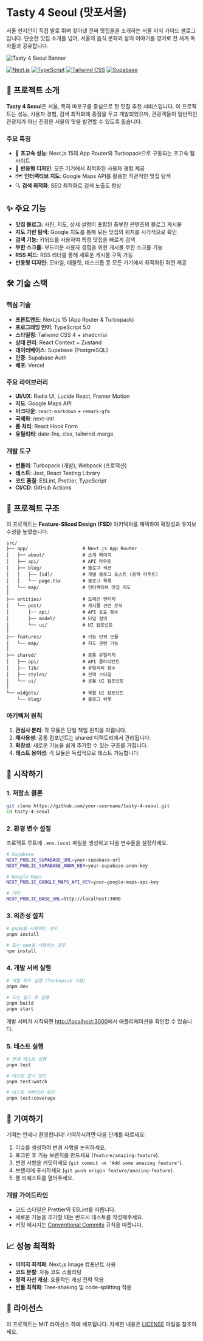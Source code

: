 # Tasty 4 Seoul (맛포서울)

서울 현지인이 직접 발로 뛰며 찾아낸 진짜 맛집들을 소개하는 서울 미식 가이드 블로그입니다. 단순한 맛집 소개를 넘어, 서울의 음식 문화와 삶의 이야기를 영어로 전 세계 독자들과 공유합니다.

![Tasty 4 Seoul Banner](https://github.com/user-attachments/assets/f13a01e4-b175-4fda-84c4-a643f7457e13)

[![Next.js](https://img.shields.io/badge/Next.js-15.3.3-000000?style=flat&logo=next.js)](https://nextjs.org/)
[![TypeScript](https://img.shields.io/badge/TypeScript-5.0.0-3178C6?style=flat&logo=typescript)](https://www.typescriptlang.org/)
[![Tailwind CSS](https://img.shields.io/badge/Tailwind_CSS-4.1.8-06B6D4?style=flat&logo=tailwindcss)](https://tailwindcss.com/)
[![Supabase](https://img.shields.io/badge/Supabase-2.50.2-181818?style=flat&logo=supabase)](https://supabase.com/)

## 🚀 프로젝트 소개

**Tasty 4 Seoul**은 서울, 특히 마포구를 중심으로 한 맛집 추천 서비스입니다. 이 프로젝트는 성능, 사용자 경험, 검색 최적화에 중점을 두고 개발되었으며, 관광객들이 일반적인 관광지가 아닌 진정한 서울의 맛을 발견할 수 있도록 돕습니다.

### 주요 특징
- 🚀 **초고속 성능**: Next.js 15의 App Router와 Turbopack으로 구동되는 초고속 웹사이트
- 📱 **반응형 디자인**: 모든 기기에서 최적화된 사용자 경험 제공
- 🗺️ **인터랙티브 지도**: Google Maps API를 활용한 직관적인 맛집 탐색
- 🔍 **검색 최적화**: SEO 최적화로 검색 노출도 향상

## ✨ 주요 기능

- **맛집 블로그:** 사진, 지도, 상세 설명이 포함된 풍부한 콘텐츠의 블로그 게시물
- **지도 기반 탐색:** Google 지도를 통해 모든 맛집의 위치를 시각적으로 확인
- **검색 기능:** 키워드를 사용하여 특정 맛집을 빠르게 검색
- **무한 스크롤:** 부드러운 사용자 경험을 위한 게시물 무한 스크롤 기능
- **RSS 피드:** RSS 리더를 통해 새로운 게시물 구독 가능
- **반응형 디자인:** 모바일, 태블릿, 데스크톱 등 모든 기기에서 최적화된 화면 제공

## 🛠 기술 스택

### 핵심 기술
- **프론트엔드**: Next.js 15 (App Router & Turbopack)
- **프로그래밍 언어**: TypeScript 5.0
- **스타일링**: Tailwind CSS 4 + shadcn/ui
- **상태 관리**: React Context + Zustand
- **데이터베이스**: Supabase (PostgreSQL)
- **인증**: Supabase Auth
- **배포**: Vercel

### 주요 라이브러리
- **UI/UX**: Radix UI, Lucide React, Framer Motion
- **지도**: Google Maps API
- **마크다운**: `react-markdown` + `remark-gfm`
- **국제화**: next-intl
- **폼 처리**: React Hook Form
- **유틸리티**: date-fns, clsx, tailwind-merge

### 개발 도구
- **번들러**: Turbopack (개발), Webpack (프로덕션)
- **테스트**: Jest, React Testing Library
- **코드 품질**: ESLint, Prettier, TypeScript
- **CI/CD**: GitHub Actions

## 📂 프로젝트 구조

이 프로젝트는 **Feature-Sliced Design (FSD)** 아키텍처를 채택하여 확장성과 유지보수성을 높였습니다.

```
src/
├── app/                    # Next.js App Router
│   ├── about/              # 소개 페이지
│   ├── api/                # API 라우트
│   ├── blog/               # 블로그 섹션
│   │   ├── [id]/           # 개별 블로그 포스트 (동적 라우트)
│   │   └── page.tsx        # 블로그 목록
│   └── map/                # 인터랙티브 맛집 지도
│
├── entities/               # 도메인 엔티티
│   └── post/               # 게시물 관련 로직
│       ├── api/            # API 호출 함수
│       ├── model/          # 타입 정의
│       └── ui/             # UI 컴포넌트
│
├── features/               # 기능 단위 모듈
│   └── map/                # 지도 관련 기능
│
├── shared/                 # 공통 유틸리티
│   ├── api/                # API 클라이언트
│   ├── lib/                # 유틸리티 함수
│   ├── styles/             # 전역 스타일
│   └── ui/                 # 공통 UI 컴포넌트
│
└── widgets/                # 복합 UI 컴포넌트
    └── blog/               # 블로그 위젯
```

### 아키텍처 원칙
1. **관심사 분리**: 각 모듈은 단일 책임 원칙을 따릅니다.
2. **재사용성**: 공통 컴포넌트는 shared 디렉토리에서 관리됩니다.
3. **확장성**: 새로운 기능을 쉽게 추가할 수 있는 구조를 가집니다.
4. **테스트 용이성**: 각 모듈은 독립적으로 테스트 가능합니다.

## 🚀 시작하기

### 1. 저장소 클론

```bash
git clone https://github.com/your-username/tasty-4-seoul.git
cd tasty-4-seoul
```

### 2. 환경 변수 설정

프로젝트 루트에 `.env.local` 파일을 생성하고 다음 변수들을 설정하세요.

```bash
# Supabase
NEXT_PUBLIC_SUPABASE_URL=your-supabase-url
NEXT_PUBLIC_SUPABASE_ANON_KEY=your-supabase-anon-key

# Google Maps
NEXT_PUBLIC_GOOGLE_MAPS_API_KEY=your-google-maps-api-key

# 기타
NEXT_PUBLIC_BASE_URL=http://localhost:3000
```

### 3. 의존성 설치

```bash
# pnpm을 사용하는 경우
pnpm install

# 또는 npm을 사용하는 경우
npm install
```

### 4. 개발 서버 실행

```bash
# 개발 모드 실행 (Turbopack 사용)
pnpm dev

# 또는 빌드 후 실행
pnpm build
pnpm start
```

개발 서버가 시작되면 [http://localhost:3000](http://localhost:3000)에서 애플리케이션을 확인할 수 있습니다.

### 5. 테스트 실행

```bash
# 전체 테스트 실행
pnpm test

# 테스트 감시 모드
pnpm test:watch

# 테스트 커버리지 확인
pnpm test:coverage
```

## 🤝 기여하기

기여는 언제나 환영합니다! 기여하시려면 다음 단계를 따르세요:

1. 이슈를 생성하여 변경 사항을 논의하세요.
2. 포크한 후 기능 브랜치를 만드세요 (`feature/amazing-feature`).
3. 변경 사항을 커밋하세요 (`git commit -m 'Add some amazing feature'`).
4. 브랜치에 푸시하세요 (`git push origin feature/amazing-feature`).
5. 풀 리퀘스트를 열어주세요.

### 개발 가이드라인
- 코드 스타일은 Prettier와 ESLint를 따릅니다.
- 새로운 기능을 추가할 때는 반드시 테스트를 작성해주세요.
- 커밋 메시지는 [Conventional Commits](https://www.conventionalcommits.org/) 규칙을 따릅니다.

## 📈 성능 최적화

- **이미지 최적화**: Next.js Image 컴포넌트 사용
- **코드 분할**: 자동 코드 스플리팅
- **정적 자산 캐싱**: 효율적인 캐싱 전략 적용
- **번들 최적화**: Tree-shaking 및 code-splitting 적용

## 📄 라이선스

이 프로젝트는 MIT 라이선스 하에 배포됩니다. 자세한 내용은 [LICENSE](LICENSE) 파일을 참조하세요.
